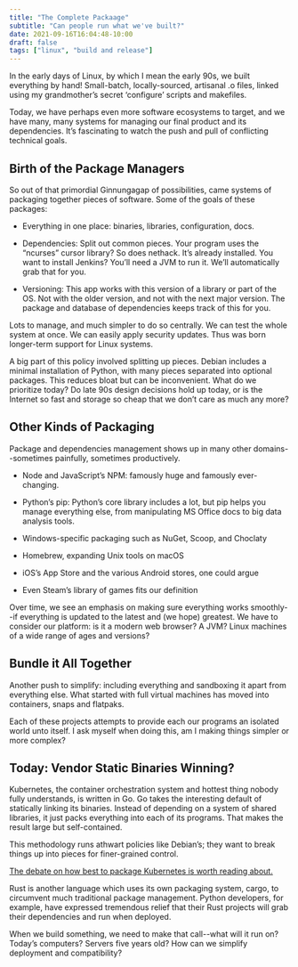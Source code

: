 ```yaml
---
title: "The Complete Packaage"
subtitle: "Can people run what we've built?"
date: 2021-09-16T16:04:48-10:00
draft: false
tags: ["linux", "build and release"]
---
```

In the early days of Linux, by which I mean the early 90s, we built everything by hand! Small-batch, locally-sourced, artisanal .o files, linked using my grandmother’s secret ‘configure’ scripts and makefiles.

Today, we have perhaps even more software ecosystems to target, and we have many, many systems for managing our final product and its dependencies. It’s fascinating to watch the push and pull of conflicting technical goals.

## Birth of the Package Managers

So out of that primordial Ginnungagap of possibilities, came systems of packaging together pieces of software. Some of the goals of these packages:

- Everything in one place: binaries, libraries, configuration, docs.

- Dependencies: Split out common pieces. Your program uses the “ncurses” cursor library? So does nethack. It’s already installed. You want to install Jenkins? You’ll need a JVM to run it. We’ll automatically grab that for you.

- Versioning: This app works with this version of a library or part of the OS. Not with the older version, and not with the next major version. The package and database of dependencies keeps track of this for you.


Lots to manage, and much simpler to do so centrally. We can test the whole system at once. We can easily apply security updates. Thus was born longer-term support for Linux systems.

A big part of this policy involved splitting up pieces. Debian includes a minimal installation of Python, with many pieces separated into optional packages. This reduces bloat but can be inconvenient. What do we prioritize today? Do late 90s design decisions hold up today, or is the Internet so fast and storage so cheap that we don’t care as much any more?

## Other Kinds of Packaging

Package and dependencies management shows up in many other domains--sometimes painfully, sometimes productively.

- Node and JavaScript’s NPM: famously huge and famously ever-changing.

- Python’s pip: Python’s core library includes a lot, but pip helps you manage everything else, from manipulating MS Office docs to big data analysis tools.

- Windows-specific packaging such as NuGet, Scoop, and Choclaty

- Homebrew, expanding Unix tools on macOS

- iOS’s App Store and the various Android stores, one could argue

- Even Steam’s library of games fits our definition


Over time, we see an emphasis on making sure everything works smoothly--if everything is updated to the latest and (we hope) greatest. We have to consider our platform: is it a modern web browser? A JVM? Linux machines of a wide range of ages and versions?

## Bundle it All Together

Another push to simplify: including everything and sandboxing it apart from everything else. What started with full virtual machines has moved into containers, snaps and flatpaks.

Each of these projects attempts to provide each our programs an isolated world unto itself. I ask myself when doing this, am I making things simpler or more complex?

## Today: Vendor Static Binaries Winning?

Kubernetes, the container orchestration system and hottest thing nobody fully understands, is written in Go. Go takes the interesting default of statically linking its binaries. Instead of depending on a system of shared libraries, it just packs everything into each of its programs. That makes the result large but self-contained.

This methodology runs athwart policies like Debian’s; they want to break things up into pieces for finer-grained control.

[The debate on how best to package Kubernetes is worth reading about.](https://lwn.net/Articles/842319/)

Rust is another language which uses its own packaging system, cargo, to circumvent much traditional package management. Python developers, for example, have expressed tremendous relief that their Rust projects will grab their dependencies and run when deployed.

When we build something, we need to make that call--what will it run on? Today’s computers? Servers five years old? How can we simplify deployment and compatibility?


